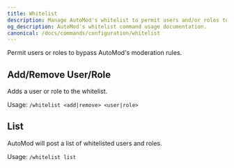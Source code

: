 ```yaml
---
title: Whitelist
description: Manage AutoMod's whitelist to permit users and/or roles to bypass AutoMod's moderation rules in your Stoat server.
og_description: AutoMod's whitelist command usage documentation.
canonical: /docs/commands/configuration/whitelist
---
```


Permit users or roles to bypass AutoMod's moderation rules.

## Add/Remove User/Role

Adds a user or role to the whitelist.

Usage: `/whitelist <add|remove> <user|role>`

## List

AutoMod will post a list of whitelisted users and roles.

Usage: `/whitelist list`
